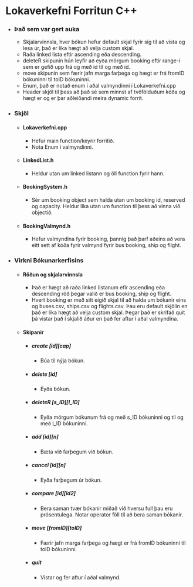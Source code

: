 # Lokaverkefni Forritun C++
* ### Það sem var gert auka
    * Skjalarvinnsla, hver bókun hefur default skjal fyrir sig til að vista og lesa úr, það er líka hægt að velja custom skjal.
    * Raða linked lista eftir ascending eða descending.
    * deleteR skipunin hún leyfir að eyða mörgum booking eftir range-i sem er gefið upp frá og með id til og með id.
    * move skipunin sem færir jafn marga farþega og hægt er frá fromID bókuninni til toID bókuninni.
    * Enum, það er notað enum í aðal valmyndinni í Lokaverkefni.cpp
    * Header skjöl til þess að það sé sem minnst af tvöfölduðum kóða og hægt er og er þar aðleiðandi meira dynamic forrit.
    
* ### Skjöl
    * #### Lokaverkefni.cpp
        * Hefur main function/keyrir forritið.
        * Nota Enum í valmyndinni.
    * #### LinkedList.h
        * Heldur utan um linked listann og öll function fyrir hann.
    * #### BookingSystem.h
        * Sér um booking object sem halda utan um booking id, reserved og capacity.  Heldur líka utan um function til þess að vinna við objectið.
    * #### BookingValmynd.h
        * Hefur valmyndina fyrir booking, þannig það þarf aðeins að vera eitt sett af kóða fyrir valmynd fyrir bus booking, ship og flight.
* ### Virkni Bókunarkerfisins
    * #### Röðun og skjalarvinnsla
        * Það er hægt að raða linked listanum efir ascending eða descending röð þegar valið er bus booking, ship og flight.
        * Hvert booking er með sitt eigið skjal til að halda um bókanir eins og buses.csv, ships.csv og flights.csv.  Þau eru default skjölin en það er líka hægt að velja custom skjal.  Þegar það er skrifað quit þá vistar það í skjalið áður en það fer aftur í aðal valmyndina.
    * #### Skipanir
        * ##### create [id][cap]
            * Búa til nýja bókun.
        * ##### delete [id]
            * Eyða bókun.
        * ##### deleteR [s_ID][l_ID]
            * Eyða mörgum bókunum frá og með s_ID bókuninni og til og með l_ID bókuninni.
        * ##### add [id][n]
            * Bæta við farþegum við bókun.
        * ##### cancel [id][n]
            * Eyða farþegum úr bókun.
        * ##### compare [id][id2]
            * Bera saman tvær bókanir miðað við hversu full þau eru prósentulega.  Notar operator föll til að bera saman bókanir.
        * ##### move [fromID][toID]
            * Færir jafn marga farþega og hægt er frá fromID bókuninni til toID bókuninni.
        * ##### quit
            * Vistar og fer aftur í aðal valmynd.